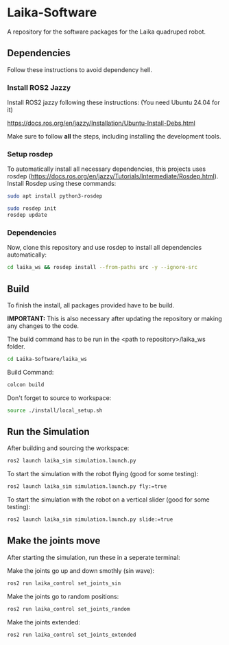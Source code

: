 # Laika-Software
A repository for the software packages for the Laika quadruped robot.

## Dependencies
Follow these instructions to avoid dependency hell.

### Install ROS2 Jazzy
Install ROS2 jazzy following these instructions:
(You need Ubuntu 24.04 for it)

https://docs.ros.org/en/jazzy/Installation/Ubuntu-Install-Debs.html

Make sure to follow **all** the steps, including installing the development tools.

### Setup rosdep
To automatically install all necessary dependencies, this projects uses rosdep (https://docs.ros.org/en/jazzy/Tutorials/Intermediate/Rosdep.html). 
Install Rosdep using these commands:
```sh
sudo apt install python3-rosdep
```
```sh
sudo rosdep init
rosdep update
```

### Dependencies
Now, clone this repository and use rosdep to install all dependencies automatically:
```sh
cd laika_ws && rosdep install --from-paths src -y --ignore-src
```

## Build
To finish the install, all packages provided have to be build.

**IMPORTANT:** This is also necessary after updating the repository or making any changes to the code.

The build command has to be run in the \<path to repository\>/laika_ws folder.
```sh
cd Laika-Software/laika_ws
```
Build Command:
```sh
colcon build
```
Don't forget to source to workspace:
```sh
source ./install/local_setup.sh
```
## Run the Simulation
After building and sourcing the workspace:
```sh
ros2 launch laika_sim simulation.launch.py
```
To start the simulation with the robot flying (good for some testing):
```sh
ros2 launch laika_sim simulation.launch.py fly:=true
```
To start the simulation with the robot on a vertical slider (good for some testing):
```sh
ros2 launch laika_sim simulation.launch.py slide:=true
```
## Make the joints move
After starting the simulation, run these in a seperate terminal:

Make the joints go up and down smothly (sin wave):
```sh
ros2 run laika_control set_joints_sin
```

Make the joints go to random positions:
```sh
ros2 run laika_control set_joints_random
```

Make the joints extended:
```sh
ros2 run laika_control set_joints_extended
```

